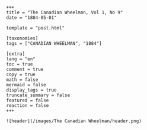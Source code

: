 
    +++
    title = "The Canadian Wheelman, Vol 1, No 9"
    date = "1884-05-01"

    template = "post.html"

    [taxonomies]
    tags = ["CANADIAN WHEELMAN", "1884"]

    [extra]
    lang = "en"
    toc = true
    comment = true
    copy = true
    math = false
    mermaid = false
    display_tags = true
    truncate_summary = false
    featured = false
    reaction = false
    +++

    ![header](/images/The Canadian Wheelman/header.png)

    